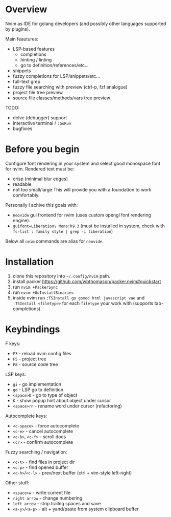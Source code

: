 # Overview
Nvim as IDE for golang developers (and possibly other languages supported by plugins).

Main feautures:
- LSP-based features
   - completions
   - hinting / linting
   - go to definition/references/etc...
- snippets
- fuzzy completions for LSP/snippets/etc...
- full-text grep
- fuzzy file searching with preview (ctrl-p, fzf analogue)
- project file tree preview
- source file classes/methods/vars tree preview

TODO:
- delve (debugger) support
- interactive terminal / `:GoRun`
- bugfixies

# Before you begin
Configure font rendering in your system and select good monospace font for nvim. Rendered text must be:
- crisp (minimal blur edges)
- readable
- not too small/large
This will provide you with a foundation to work comfortably.

Personally I achive this goals with:
- `neovide` gui frontend for nvim (uses custom opengl font rendering engine).
- `guifont=Liberation\ Mono:h9.3` (must be installed in system, check with `fc-list : family style | grep -i liberation`)

Below all `nvim` commands are alias for `neovide`.

# Installation
1. clone this repository into `~/.config/nvim` path.
2. install packer https://github.com/wbthomason/packer.nvim#quickstart
3. run `nvim +PackerSync`
4. run `nvim +GoInstallBinaries`
5. inside nvim run `:TSInstall go gomod html javascript vue` and `:TSInstall <filetype>` for each `filetype` your work with (supports tab-completions).

# Keybindings

F keys:
- `F3` - reload nvim config files
- `F5` - project tree
- `F8` - source code tree

LSP keys:
- `gi` - go implementation
- `gd` - LSP go to definition
- `<space>D` - go to type of object
- `K` - show popup hint about object under cursor
- `<space>rn` - rename word under cursor (refactoring)

Autocomplete keys:
- `<c-space>` - force autocomplete
- `<c-e>` - cancel autocomplete
- `<c-b>`, `<c-f>` - scroll docs
- `<cr>` - confirm autocomplete

Fuzzy searching / navigation:
- `<c-t>` - find files in project dir
- `<c-p>` - find opened buffer
- `<c-h>`/`<c-l>` - prev/next buffer (ctrl + vim-style left-right)

Other stuff:
- `<space>w` - write current file
- `right arrow` - change numbering
- `left arrow` - strip trailng spaces and save
- `<a-y>`/`<a-p>` - alt + yand/paste from system clipboard buffer
